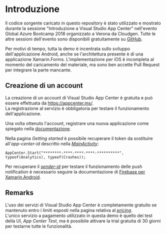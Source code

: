 # Introduzione
Il codice sorgente caricato in questo repository è stato utilizzato e mostrato durante la sessione "Introduzione a Visual Studio App Center" nell'evento Global Azure Bootcamp 2018 organizzato a Verona da Cloudgen. Tutte le altre sessioni dell'evento sono disponibili gratuitamente su [GitHub](https://github.com/CloudGenVR/GAB2018).

Per motivi di tempo, tutta la demo è incentrata sullo sviluppo dell'applicazione Android, anche se l'architettura presente è di una applicazione Xamarin.Forms. L'implementazione per iOS è incompleta al momento del caricamento del materiale, ma sono ben accette Pull Request per integrare la parte mancante.

## Creazione di un account
La creazione di un account di Visual Studio App Center è gratuita e può essere effettuata da <https://appcenter.ms/>.  
La registrazione al servizio è obbligatoria per testare il funzionamento dell'applicazione.

Una volta ottenuto l'account, registrare una nuova applicazione come spiegato nella [documentazione](https://docs.microsoft.com/en-us/appcenter/dashboard/creating-and-managing-apps "creating and managing apps in App Center").

Nella pagina *Getting started* è possibile recuperare il token da sostituire all'*app-center-id* descritto nella [*MainActivity*](https://github.com/matteotumiati/gab-verona-2018-app-center/blob/b7b871852e0cacf0e022a486a1453c54cf7f09b3/Droid/MainActivity.cs#L40):

```
AppCenter.Start("********-****-****-****-**********", typeof(Analytics), typeof(Crashes));
```

Per recuperare il [*sender-id*](https://github.com/matteotumiati/gab-verona-2018-app-center/blob/b7b871852e0cacf0e022a486a1453c54cf7f09b3/Droid/MainActivity.cs#L32) per testare il funzionamento delle push notification è necessario seguire la documentazione di [Firebase per Xamarin.Android](https://docs.microsoft.com/en-us/appcenter/sdk/push/xamarin-android).

## Remarks
L'uso dei servizi di Visual Studio App Center è completamente gratuito se mantenuto entro i limiti esposti nella pagina relativa al [*pricing*](https://docs.microsoft.com/en-us/appcenter/general/pricing).  
L'unico servizio a pagamento utilizzato in questa demo è quello dei test della UI, *App Center Test*, ma è possibile attivare la trial gratuita di 30 giorni per testarne tutte le funzionalità.
